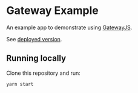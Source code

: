 # Gateway Example

An example app to demonstrate using [GatewayJS](https://github.com/renproject/gateway-js).

See [deployed version](https://renproject.github.io/gateway-example/index.html).

## Running locally

Clone this repository and run:

```sh
yarn start
```
